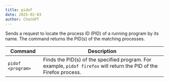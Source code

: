 ```yaml
---
title: pidof
date: 2025-02-03
author: ChatGPT
---
```


Sends a request to locate the process ID (PID) of a running program by its name. The command returns the PID(s) of the matching processes.  

| Command           | Description                                                                                                         |
|-------------------|---------------------------------------------------------------------------------------------------------------------|
| `pidof <program>` | Finds the PID(s) of the specified program. For example, `pidof firefox` will return the PID of the Firefox process. |
